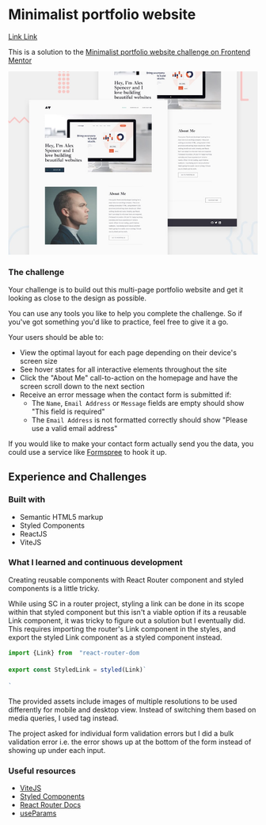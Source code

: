 # Minimalist portfolio website

[Link Link](https://fm-minimalist-portfolio-website-react.vercel.app/)

This is a solution to the [Minimalist portfolio website challenge on Frontend Mentor](https://www.frontendmentor.io/challenges/minimalist-portfolio-website-LMy-ZRyiE)

![Design preview for the Minimalist portfolio website coding challenge](./design/preview.jpg)


### The challenge

Your challenge is to build out this multi-page portfolio website and get it looking as close to the design as possible.

You can use any tools you like to help you complete the challenge. So if you've got something you'd like to practice, feel free to give it a go.

Your users should be able to:

- View the optimal layout for each page depending on their device's screen size
- See hover states for all interactive elements throughout the site
- Click the "About Me" call-to-action on the homepage and have the screen scroll down to the next section
- Receive an error message when the contact form is submitted if:
  - The `Name`, `Email Address` or `Message` fields are empty should show "This field is required"
  - The `Email Address` is not formatted correctly should show "Please use a valid email address"

If you would like to make your contact form actually send you the data, you could use a service like [Formspree](https://formspree.io/) to hook it up.


## Experience and Challenges

### Built with

- Semantic HTML5 markup
- Styled Components
- ReactJS
- ViteJS

### What I learned and continuous development

Creating reusable components with React Router component and   styled components is a little tricky. 

While using SC in a router project, styling a link can be done in its scope within that styled component but this isn't a viable option if its a reusable Link component, it was tricky to figure out a solution but I eventually did. 
This requires importing the router's Link component in the  styles, and export the styled Link component as a styled component instead.

```js
import {Link} from  "react-router-dom

export const StyledLink = styled(Link)`

`
```

The provided assets include images of multiple resolutions to be used differently for mobile and desktop view. Instead of switching them based on media queries, I used [<picture>](https://developer.mozilla.org/en-US/docs/Web/HTML/Element/picture) tag instead.

The project asked for individual form validation errors but I did a bulk validation error i.e. the error  shows up at the bottom of the form instead of showing up under each input.


### Useful resources

- [ViteJS](https://vitejs.dev)
- [Styled Components](https://styled-components.com/)
- [React Router Docs](https://reactrouterdotcom.fly.dev/docs/en/v6/getting-started/overview)
- [useParams](https://reactrouterdotcom.fly.dev/docs/en/v6/hooks/use-params)